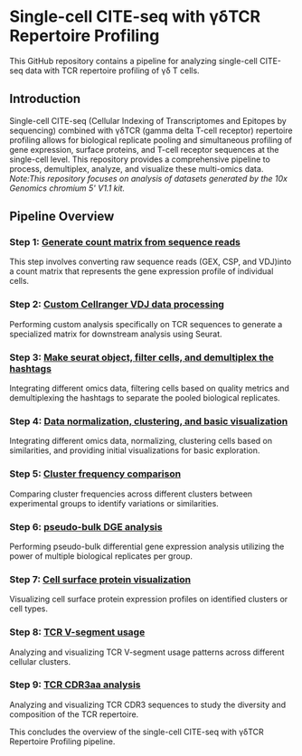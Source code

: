 # Single-cell CITE-seq with γδTCR Repertoire Profiling

This GitHub repository contains a pipeline for analyzing single-cell CITE-seq data with TCR repertoire profiling of γδ T cells.

## Introduction

Single-cell CITE-seq (Cellular Indexing of Transcriptomes and Epitopes by sequencing) combined with γδTCR (gamma delta T-cell receptor) repertoire profiling allows for biological replicate pooling and simultaneous profiling of gene expression, surface proteins, and T-cell receptor sequences at the single-cell level. This repository provides a comprehensive pipeline to process, demultiplex, analyze, and visualize these multi-omics data.
_Note:This repository focuses on analysis of datasets generated by the 10x Genomics chromium 5' V1.1 kit._

## Pipeline Overview

### Step 1: [**Generate count matrix from sequence reads**](/vignettes/1_Reads_to_Count_matrix.md)
This step involves converting raw sequence reads (GEX, CSP, and VDJ)into a count matrix that represents the gene expression profile of individual cells.

### Step 2: [**Custom Cellranger VDJ data processing**](/vignettes/2_custom_TCR_VDJ_data_processing.md)
Performing custom analysis specifically on TCR sequences to generate a specialized matrix for downstream analysis using Seurat.

### Step 3: [**Make seurat object, filter cells, and demultiplex the hashtags**](/vignettes/3_QC_filter_and_demux.md)
Integrating different omics data, filtering cells based on quality metrics and demultiplexing the hashtags to separate the pooled biological replicates.

### Step 4: [**Data normalization, clustering, and basic visualization**](/vignettes/4_integration_normalization_clustering_BasicViz.md)
Integrating different omics data, normalizing, clustering cells based on similarities, and providing initial visualizations for basic exploration.

### Step 5: [**Cluster frequency comparison**](/vignettes/5_cluster_freq_comparison_between_samples.md)
Comparing cluster frequencies across different clusters between experimental groups to identify variations or similarities.

### Step 6: [**pseudo-bulk DGE analysis**](/vignettes/6_pseudo-bulk_DGE_analysis.md)
Performing pseudo-bulk differential gene expression analysis utilizing the power of multiple biological replicates per group.

### Step 7: [**Cell surface protein visualization**](/vignettes/7_ADT_protein_visualization.md)
Visualizing cell surface protein expression profiles on identified clusters or cell types.

### Step 8: [**TCR V-segment usage**](/vignettes/8_TRGV_TRDV_usage.md)
Analyzing and visualizing TCR V-segment usage patterns across different cellular clusters.

### Step 9: [**TCR CDR3aa analysis**](/vignettes/9_TCR_CDR3_analysis.md)
Analyzing and visualizing TCR CDR3 sequences to study the diversity and composition of the TCR repertoire.

This concludes the overview of the single-cell CITE-seq with γδTCR Repertoire Profiling pipeline.
